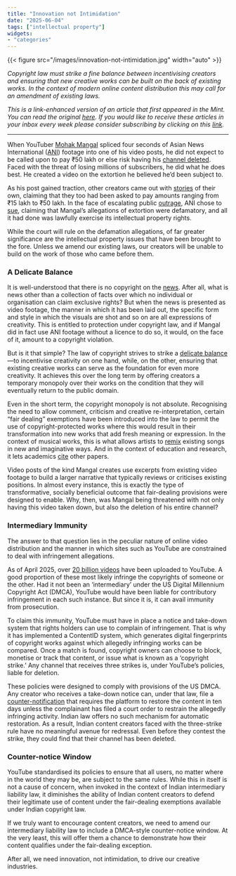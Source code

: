 ```yaml
---
title: "Innovation not Intimidation"
date: "2025-06-04"
tags: ["intellectual property"]
widgets: 
- "categories"
---
```


{{< figure src="/images/innovation-not-intimidation.jpg" width="auto" >}}

_Copyright law must strike a fine balance between incentivising creators and ensuring that new creative works can be built on the back of existing works. In the context of modern online content distribution this may call for an amendment of existing laws._

<!--more-->
_This is a link-enhanced version of an article that first appeared in the Mint. You can read the original [here](https://archive.rahulmatthan.com/archive/1749108255.085878/www.livemint.com/opinion/columns/rahul-matthan-innovation-content-creators-youtube-mohak-mangal-copyright-ani-defamation-lawsuit-news-us-dmca-11748850367905.html). If you would like to receive these articles in your inbox every week please consider subscribing by clicking on this [link](https://paragraph.xyz/@exmachina)._

---

When YouTuber [Mohak Mangal](https://www.youtube.com/@mohak_mangal) spliced four seconds of Asian News International ([ANI](https://www.youtube.com/@ANINewsIndia)) footage into one of his video posts, he did not expect to be called upon to pay ₹50 lakh or else risk having his [channel deleted](https://swarajyamag.com/legal/copyright-strikes-and-fair-use-what-mohak-mangal-v-ani-reveals). Faced with the threat of losing millions of subscribers, he did what he does best. He created a video on the extortion he believed he’d been subject to. 

As his post gained traction, other creators came out with [stories](https://x.com/RealThugesh/status/1926589714187923771) of their own, claiming that they too had been asked to pay amounts ranging from ₹15 lakh to ₹50 lakh. In the face of escalating public [outrage](https://x.com/dhruv_rathee/status/1926917224637386966), ANI chose to [sue](https://www.livelaw.in/high-court/delhi-high-court/ani-sues-mohak-mangal-defamation-copyright-extortion-video-293627), claiming that Mangal’s allegations of extortion were defamatory, and all it had done was lawfully exercise its intellectual property rights. 

While the court will rule on the defamation allegations, of far greater significance are the intellectual property issues that have been brought to the fore. Unless we amend our existing laws, our creators will be unable to build on the work of those who came before them.

### A Delicate Balance

It is well-understood that there is no copyright on the [news](https://indiankanoon.org/docfragment/102395773/?formInput=public%20domain-%20no%20copyright). After all, what is news other than a collection of facts over which no individual or organisation can claim exclusive rights? But when the news is presented as video footage, the manner in which it has been laid out, the specific form and style in which the visuals are shot and so on are all expressions of creativity. This is entitled to protection under copyright law, and if Mangal did in fact use ANI footage without a licence to do so, it would, on the face of it, amount to a copyright violation.

But is it that simple? The law of copyright strives to strike a [delicate balance](https://papers.ssrn.com/sol3/papers.cfm?abstract_id=5115655)—to incentivise creativity on one hand, while, on the other, ensuring that existing creative works can serve as the foundation for even more creativity. It achieves this over the long term by offering creators a temporary monopoly over their works on the condition that they will eventually return to the public domain.

Even in the short term, the copyright monopoly is not absolute. Recognising the need to allow comment, criticism and creative re-interpretation, certain “fair dealing” exemptions have been introduced into the law to permit the use of copyright-protected works where this would result in their transformation into new works that add fresh meaning or expression. In the context of musical works, this is what allows artists to [remix](https://blog.ipleaders.in/advent-legal-position-remix-culture-india/) existing songs in new and imaginative ways. And in the context of education and research, it lets academics [cite](https://papers.ssrn.com/sol3/papers.cfm?abstract_id=3930041) other papers.

Video posts of the kind Mangal creates use excerpts from existing video footage to build a larger narrative that typically reviews or criticises existing positions. In almost every instance, this is exactly the type of transformative, socially beneficial outcome that fair-dealing provisions were designed to enable. Why, then, was Mangal being threatened with not only having this video taken down, but also the deletion of his entire channel?

### Intermediary Immunity

The answer to that question lies in the peculiar nature of online video distribution and the manner in which sites such as YouTube are constrained to deal with infringement allegations.

As of April 2025, over [20 billion videos](https://blog.youtube/press/) have been uploaded to YouTube. A good proportion of these most likely infringe the copyrights of someone or the other. Had it not been an ‘intermediary’ under the US Digital Millennium Copyright Act (DMCA), YouTube would have been liable for contributory infringement in each such instance. But since it is, it can avail immunity from prosecution.

To claim this immunity, YouTube must have in place a notice and take-down system that rights holders can use to complain of infringement. That is why it has implemented a ContentID system, which generates digital fingerprints of copyright works against which allegedly infringing works can be compared. Once a match is found, copyright owners can choose to block, monetise or track that content, or issue what is known as a ‘copyright strike.’ Any channel that receives three strikes is, under YouTube’s policies, liable for deletion.

These policies were designed to comply with provisions of the US DMCA. Any creator who receives a take-down notice can, under that law, file a [counter-notification](https://www.law.cornell.edu/uscode/text/17/512) that requires the platform to restore the content in ten days unless the complainant has filed a court order to restrain the allegedly infringing activity. Indian law offers no such mechanism for automatic restoration. As a result, Indian content creators faced with the three-strike rule have no meaningful avenue for redressal. Even before they contest the strike, they could find that their channel has been deleted.

### Counter-notice Window

YouTube standardised its policies to ensure that all users, no matter where in the world they may be, are subject to the same rules. While this in itself is not a cause of concern, when invoked in the context of Indian intermediary liability law, it diminishes the ability of Indian content creators to defend their legitimate use of content under the fair-dealing exemptions available under Indian copyright law.

If we truly want to encourage content creators, we need to amend our intermediary liability law to include a DMCA-style counter-notice window. At the very least, this will offer them a chance to demonstrate how their content qualifies under the fair-dealing exception.

After all, we need innovation, not intimidation, to drive our creative industries.
